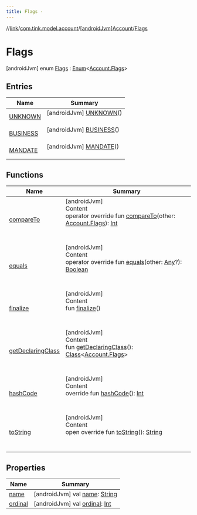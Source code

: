 ```yaml
---
title: Flags -
---
```

//[link](../../../index.md)/[com.tink.model.account](../../index.md)/[[androidJvm]Account](../index.md)/[Flags](index.md)



# Flags  
 [androidJvm] enum [Flags](index.md) : [Enum](https://kotlinlang.org/api/latest/jvm/stdlib/kotlin/-enum/index.html)<[Account.Flags](index.md)>    


## Entries  
  
|  Name|  Summary| 
|---|---|
| <a name="com.tink.model.account/Account.Flags.UNKNOWN///PointingToDeclaration/"></a>[UNKNOWN](-u-n-k-n-o-w-n/index.md)| <a name="com.tink.model.account/Account.Flags.UNKNOWN///PointingToDeclaration/"></a> [androidJvm] [UNKNOWN](-u-n-k-n-o-w-n/index.md)()  <br>   <br>
| <a name="com.tink.model.account/Account.Flags.BUSINESS///PointingToDeclaration/"></a>[BUSINESS](-b-u-s-i-n-e-s-s/index.md)| <a name="com.tink.model.account/Account.Flags.BUSINESS///PointingToDeclaration/"></a> [androidJvm] [BUSINESS](-b-u-s-i-n-e-s-s/index.md)()  <br>   <br>
| <a name="com.tink.model.account/Account.Flags.MANDATE///PointingToDeclaration/"></a>[MANDATE](-m-a-n-d-a-t-e/index.md)| <a name="com.tink.model.account/Account.Flags.MANDATE///PointingToDeclaration/"></a> [androidJvm] [MANDATE](-m-a-n-d-a-t-e/index.md)()  <br>   <br>


## Functions  
  
|  Name|  Summary| 
|---|---|
| <a name="kotlin/Enum/compareTo/#com.tink.model.account.Account.Flags/PointingToDeclaration/"></a>[compareTo](-m-a-n-d-a-t-e/index.md#%5Bkotlin%2FEnum%2FcompareTo%2F%23com.tink.model.account.Account.Flags%2FPointingToDeclaration%2F%5D%2FFunctions%2F-586840090)| <a name="kotlin/Enum/compareTo/#com.tink.model.account.Account.Flags/PointingToDeclaration/"></a>[androidJvm]  <br>Content  <br>operator override fun [compareTo](-m-a-n-d-a-t-e/index.md#%5Bkotlin%2FEnum%2FcompareTo%2F%23com.tink.model.account.Account.Flags%2FPointingToDeclaration%2F%5D%2FFunctions%2F-586840090)(other: [Account.Flags](index.md)): [Int](https://kotlinlang.org/api/latest/jvm/stdlib/kotlin/-int/index.html)  <br><br><br>
| <a name="kotlin/Enum/equals/#kotlin.Any?/PointingToDeclaration/"></a>[equals](../../../com.tink.model.transfer/[android-jvm]-signable-operation/-type/-u-n-k-n-o-w-n/index.md#%5Bkotlin%2FEnum%2Fequals%2F%23kotlin.Any%3F%2FPointingToDeclaration%2F%5D%2FFunctions%2F-586840090)| <a name="kotlin/Enum/equals/#kotlin.Any?/PointingToDeclaration/"></a>[androidJvm]  <br>Content  <br>operator override fun [equals](../../../com.tink.model.transfer/[android-jvm]-signable-operation/-type/-u-n-k-n-o-w-n/index.md#%5Bkotlin%2FEnum%2Fequals%2F%23kotlin.Any%3F%2FPointingToDeclaration%2F%5D%2FFunctions%2F-586840090)(other: [Any](https://kotlinlang.org/api/latest/jvm/stdlib/kotlin/-any/index.html)?): [Boolean](https://kotlinlang.org/api/latest/jvm/stdlib/kotlin/-boolean/index.html)  <br><br><br>
| <a name="kotlin/Enum/finalize/#/PointingToDeclaration/"></a>[finalize](../../../com.tink.model.transfer/[android-jvm]-signable-operation/-type/-u-n-k-n-o-w-n/index.md#%5Bkotlin%2FEnum%2Ffinalize%2F%23%2FPointingToDeclaration%2F%5D%2FFunctions%2F-586840090)| <a name="kotlin/Enum/finalize/#/PointingToDeclaration/"></a>[androidJvm]  <br>Content  <br>fun [finalize](../../../com.tink.model.transfer/[android-jvm]-signable-operation/-type/-u-n-k-n-o-w-n/index.md#%5Bkotlin%2FEnum%2Ffinalize%2F%23%2FPointingToDeclaration%2F%5D%2FFunctions%2F-586840090)()  <br><br><br>
| <a name="kotlin/Enum/getDeclaringClass/#/PointingToDeclaration/"></a>[getDeclaringClass](../../../com.tink.model.transfer/[android-jvm]-signable-operation/-type/-u-n-k-n-o-w-n/index.md#%5Bkotlin%2FEnum%2FgetDeclaringClass%2F%23%2FPointingToDeclaration%2F%5D%2FFunctions%2F-586840090)| <a name="kotlin/Enum/getDeclaringClass/#/PointingToDeclaration/"></a>[androidJvm]  <br>Content  <br>fun [getDeclaringClass](../../../com.tink.model.transfer/[android-jvm]-signable-operation/-type/-u-n-k-n-o-w-n/index.md#%5Bkotlin%2FEnum%2FgetDeclaringClass%2F%23%2FPointingToDeclaration%2F%5D%2FFunctions%2F-586840090)(): [Class](https://developer.android.com/reference/kotlin/java/lang/Class.html)<[Account.Flags](index.md)>  <br><br><br>
| <a name="kotlin/Enum/hashCode/#/PointingToDeclaration/"></a>[hashCode](../../../com.tink.model.transfer/[android-jvm]-signable-operation/-type/-u-n-k-n-o-w-n/index.md#%5Bkotlin%2FEnum%2FhashCode%2F%23%2FPointingToDeclaration%2F%5D%2FFunctions%2F-586840090)| <a name="kotlin/Enum/hashCode/#/PointingToDeclaration/"></a>[androidJvm]  <br>Content  <br>override fun [hashCode](../../../com.tink.model.transfer/[android-jvm]-signable-operation/-type/-u-n-k-n-o-w-n/index.md#%5Bkotlin%2FEnum%2FhashCode%2F%23%2FPointingToDeclaration%2F%5D%2FFunctions%2F-586840090)(): [Int](https://kotlinlang.org/api/latest/jvm/stdlib/kotlin/-int/index.html)  <br><br><br>
| <a name="kotlin/Enum/toString/#/PointingToDeclaration/"></a>[toString](../../../com.tink.model.transfer/[android-jvm]-signable-operation/-type/-u-n-k-n-o-w-n/index.md#%5Bkotlin%2FEnum%2FtoString%2F%23%2FPointingToDeclaration%2F%5D%2FFunctions%2F-586840090)| <a name="kotlin/Enum/toString/#/PointingToDeclaration/"></a>[androidJvm]  <br>Content  <br>open override fun [toString](../../../com.tink.model.transfer/[android-jvm]-signable-operation/-type/-u-n-k-n-o-w-n/index.md#%5Bkotlin%2FEnum%2FtoString%2F%23%2FPointingToDeclaration%2F%5D%2FFunctions%2F-586840090)(): [String](https://kotlinlang.org/api/latest/jvm/stdlib/kotlin/-string/index.html)  <br><br><br>


## Properties  
  
|  Name|  Summary| 
|---|---|
| <a name="com.tink.model.account/Account.Flags/name/#/PointingToDeclaration/"></a>[name](index.md#%5Bcom.tink.model.account%2FAccount.Flags%2Fname%2F%23%2FPointingToDeclaration%2F%5D%2FProperties%2F-586840090)| <a name="com.tink.model.account/Account.Flags/name/#/PointingToDeclaration/"></a> [androidJvm] val [name](index.md#%5Bcom.tink.model.account%2FAccount.Flags%2Fname%2F%23%2FPointingToDeclaration%2F%5D%2FProperties%2F-586840090): [String](https://kotlinlang.org/api/latest/jvm/stdlib/kotlin/-string/index.html)   <br>
| <a name="com.tink.model.account/Account.Flags/ordinal/#/PointingToDeclaration/"></a>[ordinal](index.md#%5Bcom.tink.model.account%2FAccount.Flags%2Fordinal%2F%23%2FPointingToDeclaration%2F%5D%2FProperties%2F-586840090)| <a name="com.tink.model.account/Account.Flags/ordinal/#/PointingToDeclaration/"></a> [androidJvm] val [ordinal](index.md#%5Bcom.tink.model.account%2FAccount.Flags%2Fordinal%2F%23%2FPointingToDeclaration%2F%5D%2FProperties%2F-586840090): [Int](https://kotlinlang.org/api/latest/jvm/stdlib/kotlin/-int/index.html)   <br>

